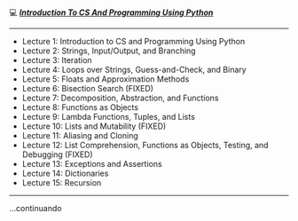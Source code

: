 
💻 [***Introduction To CS And Programming Using Python***](https://ocw.mit.edu/courses/6-100l-introduction-to-cs-and-programming-using-python-fall-2022/)

----

- Lecture 1: Introduction to CS and Programming Using Python
- Lecture 2: Strings, Input/Output, and Branching
- Lecture 3: Iteration
- Lecture 4: Loops over Strings, Guess-and-Check, and Binary
- Lecture 5: Floats and Approximation Methods
- Lecture 6: Bisection Search (FIXED)
- Lecture 7: Decomposition, Abstraction, and Functions
- Lecture 8: Functions as Objects
- Lecture 9: Lambda Functions, Tuples, and Lists
- Lecture 10: Lists and Mutability (FIXED)
- Lecture 11: Aliasing and Cloning
- Lecture 12: List Comprehension, Functions as Objects, Testing, and Debugging (FIXED)
- Lecture 13: Exceptions and Assertions
- Lecture 14: Dictionaries
- Lecture 15: Recursion

----
...continuando